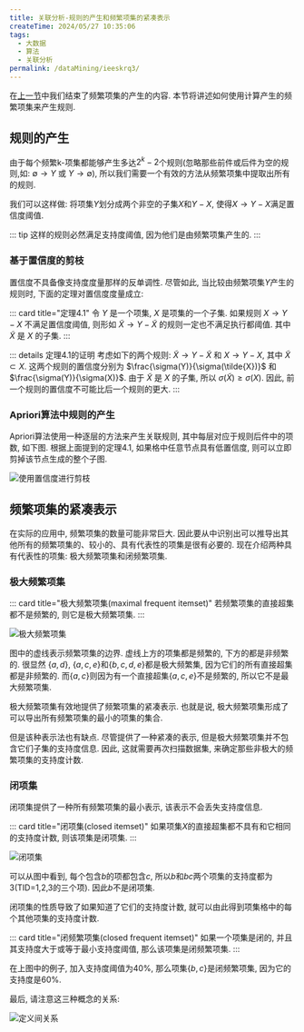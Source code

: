 ```yaml
---
title: 关联分析-规则的产生和频繁项集的紧凑表示
createTime: 2024/05/27 10:35:06
tags:
  - 大数据
  - 算法
  - 关联分析
permalink: /dataMining/ieeskrq3/
---
```


在[上一节](/dataMining/saueeew2/)中我们结束了频繁项集的产生的内容. 本节将讲述如何使用计算产生的频繁项集来产生规则.
<!-- more -->

## 规则的产生
由于每个频繁k-项集都能够产生多达$2^k - 2$个规则(忽略那些前件或后件为空的规则,如: $\emptyset \rightarrow Y$ 或 $Y \rightarrow \emptyset$), 所以我们需要一个有效的方法从频繁项集中提取出所有的规则. 

我们可以这样做: 将项集$Y$划分成两个非空的子集$X$和$Y-X$, 使得$X \rightarrow Y-X$满足置信度阈值. 

::: tip
这样的规则必然满足支持度阈值, 因为他们是由频繁项集产生的.
:::

### 基于置信度的剪枝
置信度不具备像支持度度量那样的反单调性. 尽管如此, 当比较由频繁项集$Y$产生的规则时, 下面的定理对置信度度量成立:

::: card  title="定理4.1"
令 $Y$ 是一个项集, $X$ 是项集的一个子集. 如果规则 $X \rightarrow Y-X$ 不满足置信度阈值, 则形如 $\tilde{X} \rightarrow Y- \tilde{X}$ 的规则一定也不满足执行都阈值. 其中 $\tilde{X}$ 是 $X$ 的子集.
:::

::: details 定理4.1的证明
考虑如下的两个规则: $\tilde{X} \rightarrow Y- \tilde{X}$ 和 $X \rightarrow Y-X$, 其中 $\tilde{X} \subset X$. 这两个规则的置信度分别为 $\frac{\sigma(Y)}{\sigma(\tilde{X})}$ 和 $\frac{\sigma(Y)}{\sigma(X)}$. 由于 $\tilde{X}$ 是 $X$ 的子集, 所以 $\sigma(\tilde{X}) \ge \sigma(X)$. 因此, 前一个规则的置信度不可能比后一个规则的更大.
:::

### Apriori算法中规则的产生
Apriori算法使用一种逐层的方法来产生关联规则, 其中每层对应于规则后件中的项数, 如下图. 根据上面提到的定理4.1, 如果格中任意节点具有低置信度, 则可以立即剪掉该节点生成的整个子图.

![使用置信度进行剪枝](/screen_shot/Snipaste_2024-05-30_15-08-59.png "使用置信度进行剪枝")


## 频繁项集的紧凑表示
在实际的应用中, 频繁项集的数量可能非常巨大. 因此要从中识别出可以推导出其他所有的频繁项集的、较小的、具有代表性的项集是很有必要的. 现在介绍两种具有代表性的项集: 极大频繁项集和闭频繁项集.

### 极大频繁项集

::: card  title="极大频繁项集(maximal frequent itemset)"
若频繁项集的直接超集都不是频繁的, 则它是极大频繁项集.
:::


![极大频繁项集](/screen_shot/Snipaste_2024-05-30_15-24-34.png "极大频繁项集")


图中的虚线表示频繁项集的边界. 虚线上方的项集都是频繁的, 下方的都是非频繁的. 很显然 $\{a, d\}$, $\{a,c,e\}$和$\{b,c,d,e\}$都是极大频繁集, 因为它们的所有直接超集都是非频繁的. 而$\{a,c\}$则因为有一个直接超集$\{a,c,e\}$不是频繁的, 所以它不是最大频繁项集.

极大频繁项集有效地提供了频繁项集的紧凑表示. 也就是说, 极大频繁项集形成了可以导出所有频繁项集的最小的项集的集合.

但是该种表示法也有缺点. 尽管提供了一种紧凑的表示, 但是极大频繁项集并不包含它们子集的支持度信息. 因此, 这就需要再次扫描数据集, 来确定那些非极大的频繁项集的支持度计数.

### 闭项集
闭项集提供了一种所有频繁项集的最小表示, 该表示不会丢失支持度信息.

::: card  title="闭项集(closed itemset)"
如果项集$X$的直接超集都不具有和它相同的支持度计数, 则该项集是闭项集.
:::


![闭项集](/screen_shot/Snipaste_2024-05-30_15-34-03.png "闭项集")


可以从图中看到, 每个包含$b$的项都包含$c$, 所以$b$和$bc$两个项集的支持度都为3(TID=1,2,3的三个项). 因此$b$不是闭项集.

闭项集的性质导致了如果知道了它们的支持度计数, 就可以由此得到项集格中的每个其他项集的支持度计数.

::: card  title="闭频繁项集(closed frequent itemset)"
如果一个项集是闭的, 并且其支持度大于或等于最小支持度阈值, 那么该项集是闭频繁项集.
:::

在上图中的例子, 加入支持度阈值为40%, 那么项集$\{b,c\}$是闭频繁项集, 因为它的支持度是60%.

最后, 请注意这三种概念的关系:


![定义间关系](/screen_shot/Snipaste_2024-05-30_15-41-57.png "定义间关系")

